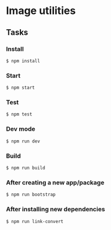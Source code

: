 Image utilities
===============

Tasks
-----

### Install

    $ npm install

### Start

    $ npm start

### Test

    $ npm test

### Dev mode

    $ npm run dev

### Build

    $ npm run build

### After creating a new app/package

    $ npm run bootstrap

### After installing new dependencies

    $ npm run link-convert
